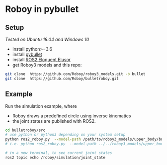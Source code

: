 # Roboy in pybullet

## Setup 
*Tested on Ubuntu 18.04 and Windows 10*
- install python>=3.6
- install [pybullet](https://github.com/bulletphysics/bullet3/blob/master/README.md#pybullet)
- install [ROS2 Eloquent Elusor](https://index.ros.org/doc/ros2/Installation/Eloquent/)
- get Roboy3 models and this repo:
```bash
git clone  https://github.com/Roboy/roboy3_models.git -b bullet
git clone  https://github.com/Roboy/bulletroboy.git
```

## Example
Run the simulation example, where 
- Roboy draws a predefined circle using inverse kinematics 
- the joint states are published with ROS2.
```bash
cd bulletroboy/src
# use python or python3 depending on your system setup
python ros2_roboy.py  --model-path /path/to/roboy3_models/upper_body/bullet.urdf
# i.e. python ros2_roboy.py  --model-path ../../roboy3_models/upper_body/bullet.urdf

# in a new terminal, to see current joint states
ros2 topic echo /roboy/simulation/joint_state
```

